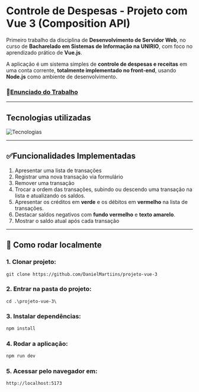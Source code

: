 # Controle de Despesas - Projeto com Vue 3 (Composition API)
  Primeiro trabalho da disciplina de **Desenvolvimento de Servidor Web**, no curso de **Bacharelado em Sistemas de Informação na UNIRIO**, com foco no aprendizado prático de **Vue.js**.
  
  A aplicação é um sistema simples de **controle de despesas e receitas** em uma conta corrente, **totalmente
  implementado no front-end**, usando **Node.js** como ambiente de desenvolvimento.
### 📄[Enunciado do Trabalho](./EnunciadoTrabalho.pdf)

---

## Tecnologias utilizadas
  ![Tecnologias](https://skillicons.dev/icons?i=html,css,js,nodejs,vue,scss,vscode)

---

## ✅Funcionalidades Implementadas
1. Apresentar uma lista de transações 
2. Registrar uma nova transação via formulário
3. Remover uma transação
4. Trocar a ordem das transações, subindo ou descendo uma transação na lista e atualizando os saldos.
5. Apresentar os créditos em **verde** e os débitos em **vermelho** na lista de transações. 
6. Destacar saldos negativos com **fundo vermelho** e **texto amarelo**.
7. Mostrar o saldo atual após cada transação

---

## 🧪 Como rodar localmente
### 1. Clonar projeto:
```
git clone https://github.com/DanielMartiins/projeto-vue-3
```

### 2. Entrar na pasta do projeto:
```
cd .\projeto-vue-3\
```

### 3. Instalar dependências:
```sh
npm install
```

### 4. Rodar a aplicação:
```sh
npm run dev
```

### 5. Acessar pelo navegador em:
```sh
http://localhost:5173
```
